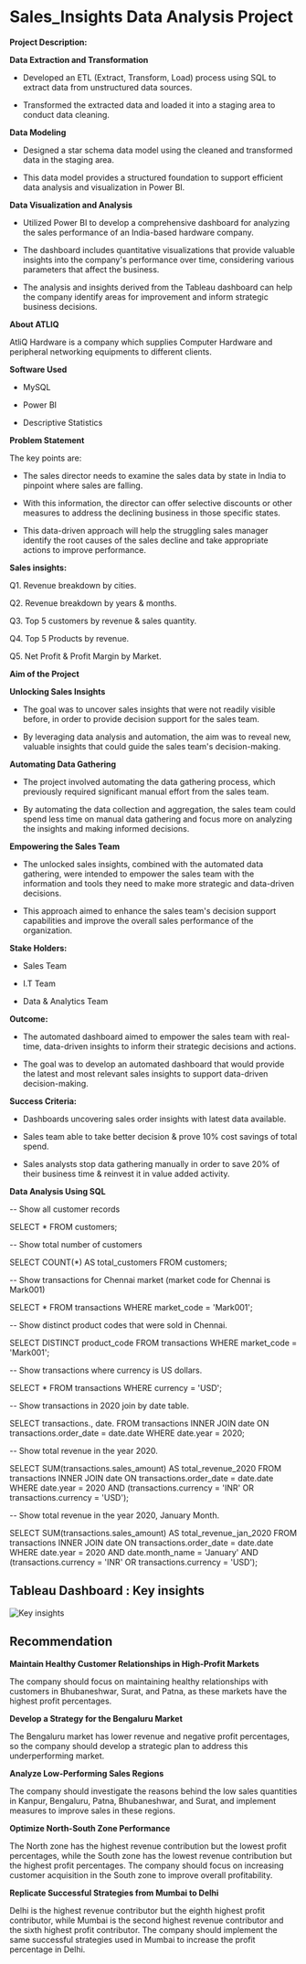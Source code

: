 # Sales_Insights Data Analysis Project

**Project Description:**

**Data Extraction and Transformation**

- Developed an ETL (Extract, Transform, Load) process using SQL to extract data from unstructured data sources.

- Transformed the extracted data and loaded it into a staging area to conduct data cleaning.

**Data Modeling**

- Designed a star schema data model using the cleaned and transformed data in the staging area.

- This data model provides a structured foundation to support efficient data analysis and visualization in Power BI.

**Data Visualization and Analysis**

- Utilized Power BI to develop a comprehensive dashboard for analyzing the sales performance of an India-based hardware company.

- The dashboard includes quantitative visualizations that provide valuable insights into the company's performance over time, considering various parameters that affect the business.

- The analysis and insights derived from the Tableau dashboard can help the company identify areas for improvement and inform strategic business decisions.

**About ATLIQ**

AtliQ Hardware is a company which supplies Computer Hardware and peripheral networking equipments to different clients.

**Software Used**

- MySQL

- Power BI

- Descriptive Statistics

**Problem Statement**

The key points are:

- The sales director needs to examine the sales data by state in India to pinpoint where sales are falling.

- With this information, the director can offer selective discounts or other measures to address the declining business in those specific states.

- This data-driven approach will help the struggling sales manager identify the root causes of the sales decline and take appropriate actions to improve performance.

**Sales insights:** 

Q1. Revenue breakdown by cities.

Q2. Revenue breakdown by years & months.

Q3. Top 5 customers by revenue & sales quantity.

Q4. Top 5 Products by revenue.

Q5. Net Profit & Profit Margin by Market.

**Aim of the Project**

**Unlocking Sales Insights**

- The goal was to uncover sales insights that were not readily visible before, in order to provide decision support for the sales team.
  
- By leveraging data analysis and automation, the aim was to reveal new, valuable insights that could guide the sales team's decision-making.

**Automating Data Gathering**

- The project involved automating the data gathering process, which previously required significant manual effort from the sales team.
  
- By automating the data collection and aggregation, the sales team could spend less time on manual data gathering and focus more on analyzing the insights and making informed decisions.

**Empowering the Sales Team**

- The unlocked sales insights, combined with the automated data gathering, were intended to empower the sales team with the information and tools they need to make more strategic and data-driven decisions.
  
- This approach aimed to enhance the sales team's decision support capabilities and improve the overall sales performance of the organization.

**Stake Holders:**

- Sales Team

- I.T Team

- Data & Analytics Team

**Outcome:**

- The automated dashboard aimed to empower the sales team with real-time, data-driven insights to inform their strategic decisions and actions.
  
- The goal was to develop an automated dashboard that would provide the latest and most relevant sales insights to support data-driven decision-making.

**Success Criteria:**

- Dashboards uncovering sales order insights with latest data available.

- Sales team able to take better decision & prove 10% cost savings of total spend.

- Sales analysts stop data gathering manually in order to save 20% of their business time & reinvest it in value added activity.

**Data Analysis Using SQL**

-- Show all customer records

SELECT * FROM customers;

-- Show total number of customers

SELECT COUNT(*) AS total_customers FROM customers;

-- Show transactions for Chennai market (market code for Chennai is Mark001)

SELECT * FROM transactions WHERE market_code = 'Mark001';

-- Show distinct product codes that were sold in Chennai.

SELECT DISTINCT product_code FROM transactions WHERE market_code = 'Mark001';

-- Show transactions where currency is US dollars.

SELECT * FROM transactions WHERE currency = 'USD';

-- Show transactions in 2020 join by date table.

SELECT transactions., date. FROM transactions INNER JOIN date ON transactions.order_date = date.date WHERE date.year = 2020;

-- Show total revenue in the year 2020.

SELECT SUM(transactions.sales_amount) AS total_revenue_2020 FROM transactions INNER JOIN date ON transactions.order_date = date.date WHERE date.year = 2020 AND (transactions.currency = 'INR' OR transactions.currency = 'USD');

-- Show total revenue in the year 2020, January Month.

SELECT SUM(transactions.sales_amount) AS total_revenue_jan_2020 FROM transactions INNER JOIN date ON transactions.order_date = date.date WHERE date.year = 2020 AND date.month_name = 'January' AND (transactions.currency = 'INR' OR transactions.currency = 'USD');


## **Tableau Dashboard : Key insights**

![Key insights](https://github.com/TanviVRajput/Sales_Insights/assets/151743641/f41373e3-3ce9-4c45-a549-befe91a7cae9)

## **Recommendation**

**Maintain Healthy Customer Relationships in High-Profit Markets**

The company should focus on maintaining healthy relationships with customers in Bhubaneshwar, Surat, and Patna, as these markets have the highest profit percentages.

**Develop a Strategy for the Bengaluru Market**

The Bengaluru market has lower revenue and negative profit percentages, so the company should develop a strategic plan to address this underperforming market.

**Analyze Low-Performing Sales Regions**

The company should investigate the reasons behind the low sales quantities in Kanpur, Bengaluru, Patna, Bhubaneshwar, and Surat, and implement measures to improve sales in these regions.

**Optimize North-South Zone Performance**

The North zone has the highest revenue contribution but the lowest profit percentages, while the South zone has the lowest revenue contribution but the highest profit percentages. The company should focus on increasing customer acquisition in the South zone to improve overall profitability.

**Replicate Successful Strategies from Mumbai to Delhi**

Delhi is the highest revenue contributor but the eighth highest profit contributor, while Mumbai is the second highest revenue contributor and the sixth highest profit contributor. The company should implement the same successful strategies used in Mumbai to increase the profit percentage in Delhi.
